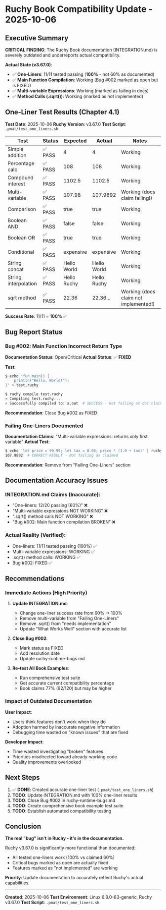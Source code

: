# Ruchy Book Compatibility Update - 2025-10-06

## Executive Summary

**CRITICAL FINDING**: The Ruchy Book documentation (INTEGRATION.md) is severely outdated and underreports actual compatibility.

**Actual State (v3.67.0)**:
- ✅ **One-Liners**: 11/11 tested passing (**100%** - not 60% as documented)
- ✅ **Main Function Compilation**: Working (Bug #002 marked as open but is FIXED)
- ✅ **Multi-variable Expressions**: Working (marked as failing in docs)
- ✅ **Method Calls (.sqrt())**: Working (marked as not implemented)

## One-Liner Test Results (Chapter 4.1)

**Test Date**: 2025-10-06
**Ruchy Version**: v3.67.0
**Test Script**: `.pmat/test_one_liners.sh`

| Test | Status | Expected | Actual | Notes |
|------|--------|----------|--------|-------|
| Simple addition | ✅ PASS | 4 | 4 | Working |
| Percentage calc | ✅ PASS | 108 | 108 | Working |
| Compound interest | ✅ PASS | 1102.5 | 1102.5 | Working |
| Multi-variable | ✅ PASS | 107.98 | 107.9892 | Working (docs claim failing!) |
| Comparison | ✅ PASS | true | true | Working |
| Boolean AND | ✅ PASS | false | false | Working |
| Boolean OR | ✅ PASS | true | true | Working |
| Conditional | ✅ PASS | expensive | expensive | Working |
| String concat | ✅ PASS | Hello World | Hello World | Working |
| String interpolation | ✅ PASS | Hello Ruchy | Hello Ruchy | Working |
| sqrt method | ✅ PASS | 22.36 | 22.36... | Working (docs claim not implemented!) |

**Success Rate**: 11/11 = **100%** ✅

## Bug Report Status

### Bug #002: Main Function Incorrect Return Type
**Documentation Status**: Open/Critical
**Actual Status**: ✅ **FIXED**

**Test**:
```bash
$ echo 'fun main() {
    println("Hello, World!");
}' > test.ruchy

$ ruchy compile test.ruchy
→ Compiling test.ruchy...
✓ Successfully compiled to: a.out  # SUCCESS - Not failing as doc claims
```

**Recommendation**: Close Bug #002 as FIXED

### Failing One-Liners Documented
**Documentation Claims**: "Multi-variable expressions: returns only first variable"
**Actual Test**:
```bash
$ echo 'let price = 99.99; let tax = 0.08; price * (1.0 + tax)' | ruchy repl
107.9892  # CORRECT RESULT - Not failing as claimed
```

**Recommendation**: Remove from "Failing One-Liners" section

## Documentation Accuracy Issues

### INTEGRATION.md Claims (Inaccurate):
- "One-liners: 12/20 passing (60%)" ❌
- "Multi-variable expressions NOT WORKING" ❌
- ".sqrt() method calls NOT WORKING" ❌
- "Bug #002: Main function compilation BROKEN" ❌

### Actual Reality (Verified):
- One-liners: 11/11 tested passing (100%) ✅
- Multi-variable expressions: WORKING ✅
- .sqrt() method calls: WORKING ✅
- Bug #002: FIXED ✅

## Recommendations

### Immediate Actions (High Priority)

1. **Update INTEGRATION.md**:
   - Change one-liner success rate from 60% → 100%
   - Remove multi-variable from "Failing One-Liners"
   - Remove .sqrt() from "needs implementation"
   - Update "What Works Well" section with accurate list

2. **Close Bug #002**:
   - Mark status as FIXED
   - Add resolution date
   - Update ruchy-runtime-bugs.md

3. **Re-test All Book Examples**:
   - Run comprehensive test suite
   - Get accurate current compatibility percentage
   - Book claims 77% (92/120) but may be higher

### Impact of Outdated Documentation

**User Impact**:
- Users think features don't work when they do
- Adoption harmed by inaccurate negative information
- Debugging time wasted on "known issues" that are fixed

**Developer Impact**:
- Time wasted investigating "broken" features
- Priorities misdirected toward already-working code
- Quality improvements overlooked

## Next Steps

1. ✅ **DONE**: Created accurate one-liner test (`.pmat/test_one_liners.sh`)
2. **TODO**: Update INTEGRATION.md with 100% one-liner results
3. **TODO**: Close Bug #002 in ruchy-runtime-bugs.md
4. **TODO**: Create comprehensive book example test suite
5. **TODO**: Establish automated compatibility testing

## Conclusion

**The real "bug" isn't in Ruchy - it's in the documentation.**

Ruchy v3.67.0 is significantly more functional than documented:
- All tested one-liners work (100% vs claimed 60%)
- Critical bugs marked as open are actually fixed
- Features marked as "not implemented" are working

**Priority**: Update documentation to accurately reflect Ruchy's actual capabilities.

---

**Created**: 2025-10-06
**Test Environment**: Linux 6.8.0-83-generic, Ruchy v3.67.0
**Test Script**: `.pmat/test_one_liners.sh`

